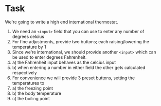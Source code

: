 # Task

We're going to write a high end international thermostat.

1. We need an `<input>` field that you can use to enter any number of degrees celcius
2. For fine adjustments, provide two buttons; each raising/lowering the temperature by 1
3. Since we're international, we should provide another `<input>` which can be used to enter degrees Fahrenheit.
4. a) the Fahrenheit input behaves as the celcius input
4. b) when entering a number in either field the other gets calculated respectively
5. For convenience we will provide 3 preset buttons, setting the temperatures to
5. a) the freezing point
5. b) the body temperature
5. c) the boiling point